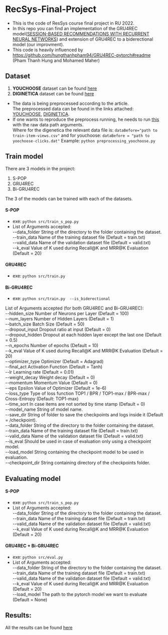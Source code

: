 # RecSys-Final-Project

* This is the code of ResSys course final project in RU 2022.  
* In this repo you can find an implementation of the GRU4REC model([SESSION-BASED RECOMMENDATIONS WITH
RECURRENT NEURAL NETWORKS](https://arxiv.org/pdf/1511.06939.pdf)) and extension of GRU4REC to a biderectional model (our improvment). 
* This code is heavily influenced by https://github.com/hungthanhpham94/GRU4REC-pytorch#readme (Pham Thanh Hung and Mohamed Maher)

## Dataset
1. **YOUCHOOSE** dataset can be found [here](https://www.kaggle.com/chadgostopp/recsys-challenge-2015)
2. **DIGINETICA** dataset can be found [here](https://competitions.codalab.org/competitions/11161#learn_the_details-data2)

* The data is being preprocessed according to the article.  
The preprocessed data can be found in the links attached: [YOUCHOOSE](data/youchoose), [DIGINETICA](data/digenetica).  
* If one wants to reproduce the preprocess running, he needs to run [this](src/data_preprocess) with the raw data path arguments.  
Where for the digenetica the relevant data file is: `dataBefore="path to train-item-views.csv"` and for youchoose: `dataBefore = "path to yoochoose-clicks.dat"`
Example: `python preprocessing_yoochoose.py`


## Train model
There are 3 models in the project:
1. S-POP
2. GRU4REC
3. Bi-GRU4REC

The 3 of the models can be trained with each of the datasets. 
#### S-POP
* exe: `python src/train_s_pop.py`   
* List of Arguments accepted:  
--data_folder String of the directory to the folder containing the dataset.  
--train_data Name of the training dataset file (Default = train.txt)  
--valid_data Name of the validation dataset file (Default = valid.txt)   
--k_eval Value of K used during Recall@K and MRR@K Evaluation (Default = 20)  

#### GRU4REC
* exe: `python src/train.py` 
#### Bi-GRU4REC
* exe: `python src/train.py  --is_biderectional`  
 
List of Arguments accepted (for both GRU4REC and Bi-GRU4REC):  
--hidden_size Number of Neurons per Layer (Default = 100)  
--num_layers Number of Hidden Layers (Default = 1)  
--batch_size Batch Size (Default = 50)  
--dropout_input Dropout ratio at input (Default = 0)  
--dropout_hidden Dropout at each hidden layer except the last one (Default = 0.5)  
--n_epochs Number of epochs (Default = 10)  
--k_eval Value of K used during Recall@K and MRR@K Evaluation (Default = 20)  
--optimizer_type Optimizer (Default = Adagrad)  
--final_act Activation Function (Default = Tanh)  
--lr Learning rate (Default = 0.01)  
--weight_decay Weight decay (Default = 0)  
--momentum Momentum Value (Default = 0)  
--eps Epsilon Value of Optimizer (Default = 1e-6)  
--loss_type Type of loss function TOP1 / BPR / TOP1-max / BPR-max / Cross-Entropy (Default: TOP1-max)  
--time_sort In case items are not sorted by time stamp (Default = 0)  
--model_name String of model name.  
--save_dir String of folder to save the checkpoints and logs inside it (Default = /checkpoint).  
--data_folder String of the directory to the folder containing the dataset.    
--train_data Name of the training dataset file (Default = train.txt)    
--valid_data Name of the validation dataset file (Default = valid.txt)   
--is_eval Should be used in case of evaluation only using a checkpoint model.  
--load_model String containing the checkpoint model to be used in evaluation.  
--checkpoint_dir String containing directory of the checkpoints folder.  


## Evaluating model
#### S-POP
* exe: `python src/train_s_pop.py`   
* List of Arguments accepted:  
--data_folder String of the directory to the folder containing the dataset.  
--train_data Name of the training dataset file (Default = train.txt)  
--valid_data Name of the validation dataset file (Default = valid.txt)   
--k_eval Value of K used during Recall@K and MRR@K Evaluation (Default = 20)  

#### GRU4REC + Bi-GRU4REC
* exe: `python src/eval.py`
* List of Arguments accepted:  
--data_folder String of the directory to the folder containing the dataset.  
--train_data Name of the training dataset file (Default = train.txt)  
--valid_data Name of the validation dataset file (Default = valid.txt)   
--k_eval Value of K used during Recall@K and MRR@K Evaluation (Default = 20)  
--load_model The path to the pytorch model we want to evaluate (Default = None)

## Results:
All the results can be found [here](https://docs.google.com/spreadsheets/d/1wlwuKIeaMwBFY6iebWhtnU_rDA5xmZxO8wUdFyTjI9g/edit?usp=sharing)
